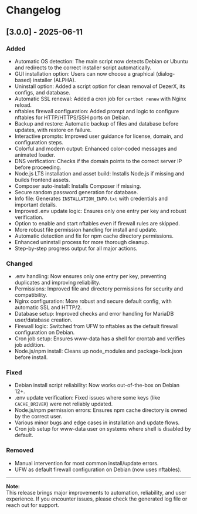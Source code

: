 # Changelog

## [3.0.0] - 2025-06-11

### Added

- Automatic OS detection: The main script now detects Debian or Ubuntu and redirects to the correct installer script automatically.
- GUI installation option: Users can now choose a graphical (dialog-based) installer (ALPHA).
- Uninstall option: Added a script option for clean removal of DezerX, its configs, and database.
- Automatic SSL renewal: Added a cron job for `certbot renew` with Nginx reload.
- nftables firewall configuration: Added prompt and logic to configure nftables for HTTP/HTTPS/SSH ports on Debian.
- Backup and restore: Automatic backup of files and database before updates, with restore on failure.
- Interactive prompts: Improved user guidance for license, domain, and configuration steps.
- Colorful and modern output: Enhanced color-coded messages and animated loader.
- DNS verification: Checks if the domain points to the correct server IP before proceeding.
- Node.js LTS installation and asset build: Installs Node.js if missing and builds frontend assets.
- Composer auto-install: Installs Composer if missing.
- Secure random password generation for database.
- Info file: Generates `INSTALLATION_INFO.txt` with credentials and important details.
- Improved .env update logic: Ensures only one entry per key and robust verification.
- Option to enable and start nftables even if firewall rules are skipped.
- More robust file permission handling for install and update.
- Automatic detection and fix for npm cache directory permissions.
- Enhanced uninstall process for more thorough cleanup.
- Step-by-step progress output for all major actions.

### Changed

- .env handling: Now ensures only one entry per key, preventing duplicates and improving reliability.
- Permissions: Improved file and directory permissions for security and compatibility.
- Nginx configuration: More robust and secure default config, with automatic SSL and HTTP/2.
- Database setup: Improved checks and error handling for MariaDB user/database creation.
- Firewall logic: Switched from UFW to nftables as the default firewall configuration on Debian.
- Cron job setup: Ensures www-data has a shell for crontab and verifies job addition.
- Node.js/npm install: Cleans up node_modules and package-lock.json before install.

### Fixed

- Debian install script reliability: Now works out-of-the-box on Debian 12+.
- .env update verification: Fixed issues where some keys (like `CACHE_DRIVER`) were not reliably updated.
- Node.js/npm permission errors: Ensures npm cache directory is owned by the correct user.
- Various minor bugs and edge cases in installation and update flows.
- Cron job setup for www-data user on systems where shell is disabled by default.

### Removed

- Manual intervention for most common install/update errors.
- UFW as default firewall configuration on Debian (now uses nftables).

---

**Note:**  
This release brings major improvements to automation, reliability, and user experience. If you encounter issues, please check the generated log file or reach out for support.
